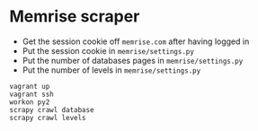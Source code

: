 # Memrise scraper

* Get the session cookie off `memrise.com` after having logged in
* Put the session cookie in `memrise/settings.py`
* Put the number of databases pages in `memrise/settings.py`
* Put the number of levels in `memrise/settings.py`

```
vagrant up
vagrant ssh
workon py2
scrapy crawl database
scrapy crawl levels
```
